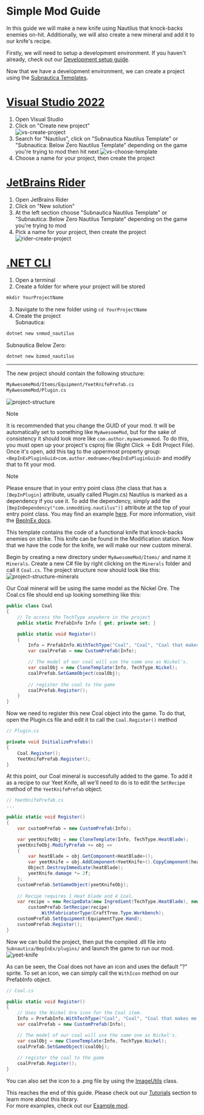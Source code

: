 # Simple Mod Guide

In this guide we will make a new knife using Nautilus that knock-backs enemies on-hit. Additionally, we will also create a new mineral and add it
to our knife's recipe.  

Firstly, we will need to setup a development environment. If you haven't already, check out our [Development setup guide](dev-setup.md).  

Now that we have a development environment, we can create a project using the [Subnautica Templates](dev-setup.md#installing-subnautica-modding-templates).

# [Visual Studio 2022](#tab/vs)
1. Open Visual Studio
2. Click on "Create new project"  
![vs-create-project](../images/guides/vs-create-project.png)
3. Search for "Nautilus", click on "Subnautica Nautilus Template" or "Subnautica: Below Zero Nautilus Template" depending on the game you're trying to mod then hit next
![vs-choose-template](../images/guides/vs-choose-template.png)
4. Choose a name for your project, then create the project

# [JetBrains Rider](#tab/rider)
1. Open JetBrains Rider
2. Click on "New solution"
3. At the left section choose "Subnautica Nautilus Template" or "Subnautica: Below Zero Nautilus Template" depending on the game you're trying to mod
4. Pick a name for your project, then create the project
![rider-create-project](../images/guides/rider-create-project.png)

# [.NET CLI](#tab/cli)
1. Open a terminal
2. Create a folder for where your project will be stored
```powershell
mkdir YourProjectName
```
3. Navigate to the new folder using `cd YourProjectName`
4. Create the project  
Subnautica:
```powershell
dotnet new snmod_nautilus
```
Subnautica Below Zero:
```powershell
dotnet new bzmod_nautilus
```

---

The new project should contain the following structure:
```bash
MyAwesomeMod/Items/Equipment/YeetKnifePrefab.cs
MyAwesomeMod/Plugin.cs
```
![project-structure](../images/guides/project-structure.png)

> [!NOTE]
> It is recommended that you change the GUID of your mod. It will be automatically set to something like `MyAwesomeMod`, but for the sake of consistency it should look
more like `com.author.myawesomemod`. To do this, you must open up your project's csproj file (Right Click -> Edit Project File). Once it's open, add this tag to the
uppermost property group: `<BepInExPluginGuid>com.author.modname</BepInExPluginGuid>` and modify that to fit your mod.

> [!NOTE]
> Please ensure that in your entry point class (the class that has a `[BepInPlugin]` attribute, usually called Plugin.cs) Nautilus is marked as a dependency if you use it.
> To add the dependency, simply add the `[BepInDependency("com.snmodding.nautilus")]` attribute at the top of your entry point class.
> You may find an example [here](https://github.com/SubnauticaModding/Nautilus/blob/master/Example%20mod/CustomPrefabExamples.cs#L11).
> For more information, visit the [BepInEx docs](https://docs.bepinex.dev/articles/dev_guide/plugin_tutorial/2_plugin_start.html#specifying-dependencies-on-other-plugins).

This template contains the code of a functional knife that knock-backs enemies on strike. This knife can be found in the Modification station.
Now that we have the code for the knife, we will make our new custom mineral.

Begin by creating a new directory under `MyAwesomeMod/Items/` and name it `Minerals`. Create a new C# file by right clicking on the `Minerals` folder and call it `Coal.cs`.
The project structure now should look like this:  
![project-structure-minerals](../images/guides/project-structure-minerals.png)

Our Coal mineral will be using the same model as the Nickel Ore. The Coal.cs file should end up looking something like this:
```csharp
public class Coal
{
    // To access the TechType anywhere in the project
    public static PrefabInfo Info { get; private set; }

    public static void Register()
    {
        Info = PrefabInfo.WithTechType("Coal", "Coal", "Coal that makes me go yes.");
        var coalPrefab = new CustomPrefab(Info);

        // The model of our coal will use the same one as Nickel's.
        var coalObj = new CloneTemplate(Info, TechType.Nickel);
        coalPrefab.SetGameObject(coalObj);
        
        // register the coal to the game
        coalPrefab.Register();
    }
}
```

Now we need to register this new Coal object into the game. To do that, open the Plugin.cs file and edit it to call the `Coal.Register()` method
```csharp
// Plugin.cs

private void InitializePrefabs()
{
    Coal.Register();
    YeetKnifePrefab.Register();
}
```

At this point, our Coal mineral is successfully added to the game. To add it as a recipe to our Yeet Knife, all we'll need to do is to edit the `SetRecipe` method
of the `YeetKnifePrefab` object.
```csharp
// YeetKnifePrefab.cs
...

public static void Register()
{
    var customPrefab = new CustomPrefab(Info);

    var yeetKnifeObj = new CloneTemplate(Info, TechType.HeatBlade);
    yeetKnifeObj.ModifyPrefab += obj =>
    {
        var heatBlade = obj.GetComponent<HeatBlade>();
        var yeetKnife = obj.AddComponent<YeetKnife>().CopyComponent(heatBlade);
        Object.DestroyImmediate(heatBlade);
        yeetKnife.damage *= 2f;
    };
    customPrefab.SetGameObject(yeetKnifeObj);
    
    // Recipe requires 1 Heat blade and 4 Coal.
    var recipe = new RecipeData(new Ingredient(TechType.HeatBlade), new Ingredient(Coal.Info.TechType, 4));
        customPrefab.SetRecipe(recipe)
            .WithFabricatorType(CraftTree.Type.Workbench);
    customPrefab.SetEquipment(EquipmentType.Hand);
    customPrefab.Register();
}
```

Now we can build the project, then put the compiled .dll file into `Subnautica/BepInEx/plugins/` and launch the game to run our mod.
![yeet-knife](../images/guides/yeet-knife.png)

As can be seen, the Coal does not have an icon and uses the default "?" sprite. To set an icon, we can simply call the `WithIcon` method on our PrefabInfo object.  
```csharp
// Coal.cs

public static void Register()
{
    // Uses the Nickel Ore icon for the Coal item.
    Info = PrefabInfo.WithTechType("Coal", "Coal", "Coal that makes me go yes.").WithIcon(SpriteManager.Get(TechType.Nickel));
    var coalPrefab = new CustomPrefab(Info);

    // The model of our coal will use the same one as Nickel's.
    var coalObj = new CloneTemplate(Info, TechType.Nickel);
    coalPrefab.SetGameObject(coalObj);
    
    // register the coal to the game
    coalPrefab.Register();
}
```

You can also set the icon to a .png file by using the [ImageUtils](xref:Nautilus.Utility.ImageUtils) class.

This reaches the end of this guide. Please check out our [Tutorials](../tutorials/overview.md) section to learn more about this library.  
For more examples, check out our [Example mod](https://github.com/SubnauticaModding/Nautilus/tree/master/Example%20mod).